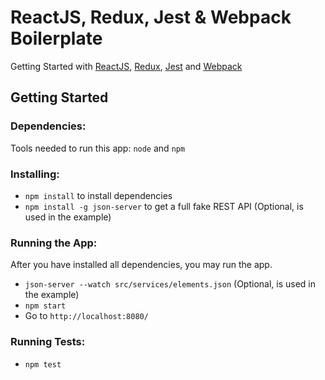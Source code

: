 # ReactJS, Redux, Jest & Webpack Boilerplate
Getting Started with [ReactJS](https://reactjs.org/), [Redux](https://redux.js.org/), [Jest](https://jestjs.io/) and [Webpack](https://webpack.js.org/)

## Getting Started

### Dependencies:
Tools needed to run this app: `node` and `npm`

### Installing:
* `npm install` to install dependencies
* `npm install -g json-server` to get a full fake REST API (Optional, is used in the example)

### Running the App:
After you have installed all dependencies, you may run the app.

- `json-server --watch src/services/elements.json` (Optional, is used in the example)
- `npm start`
- Go to `http://localhost:8080/`

### Running Tests:
* `npm test`
